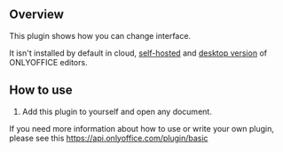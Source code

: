 ## Overview

This plugin shows how you can change interface.

It isn't installed by default in cloud, [self-hosted](https://github.com/ONLYOFFICE/DocumentServer) and [desktop version](https://github.com/ONLYOFFICE/DesktopEditors) of ONLYOFFICE editors. 

## How to use

1. Add this plugin to yourself and open any document.

If you need more information about how to use or write your own plugin, please see this https://api.onlyoffice.com/plugin/basic